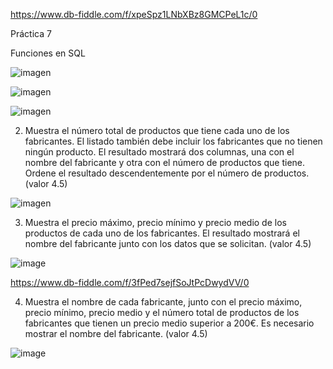   https://www.db-fiddle.com/f/xpeSpz1LNbXBz8GMCPeL1c/0
  
   Práctica 7
   
   Funciones en SQL
   
   ![imagen](https://user-images.githubusercontent.com/101213081/177865962-7f804e8d-fbed-49cd-b571-bfda7e80a1e1.png)
   
   ![imagen](https://user-images.githubusercontent.com/101213081/177866032-2e7e039d-aca7-4cda-9c89-b2f32c6e3c2e.png)
   
   ![imagen](https://user-images.githubusercontent.com/101213081/177866087-ee1c66db-0586-42d6-aa54-c61a86dafb72.png)



 2. Muestra el número total de productos que tiene cada uno de los fabricantes. El listado también debe incluir los fabricantes que no tienen ningún producto. El             resultado mostrará dos columnas, una con el nombre del fabricante y otra con el número de productos que tiene. Ordene el resultado descendentemente por el número de     productos. (valor 4.5)


  ![imagen](https://user-images.githubusercontent.com/101213081/177850064-c54af4fa-026c-4ac6-bf50-798e0b66a7b5.png)

   
   
  3. Muestra el precio máximo, precio mínimo y precio medio de los productos de cada
     uno de los fabricantes. El resultado mostrará el nombre del fabricante junto con los
     datos que se solicitan. (valor 4.5)
     
     


  


   ![image](https://user-images.githubusercontent.com/101213081/177852953-d71c7794-cf47-4352-abcb-5df483de5898.png)


    
  
   
      
  https://www.db-fiddle.com/f/3fPed7sejfSoJtPcDwydVV/0
    
      
 4.  Muestra el nombre de cada fabricante, junto con el precio máximo, precio mínimo, precio medio y el número total de productos de los fabricantes que tienen un          precio medio superior a 200€. Es necesario mostrar el nombre del fabricante. (valor 4.5)

   
   
   ![image](https://user-images.githubusercontent.com/101213081/177861961-648721d8-88de-4daf-8236-9c9382cd765e.png)

   
  
    
    
 
